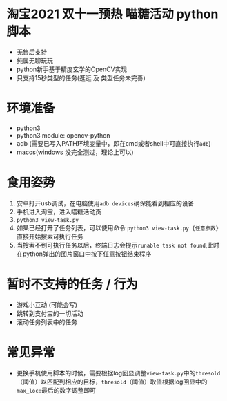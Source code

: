 # 淘宝2021 双十一预热 喵糖活动 python脚本
- 无售后支持
- 纯属无聊玩玩
- python新手基于精度玄学的OpenCV实现
- 只支持15秒类型的任务(逛逛 及 类型任务未完善)

# 环境准备
- python3
- python3 module: opencv-python
- adb (需要已写入PATH环境变量中，即在cmd或者shell中可直接执行`adb`)
- macos(windows 没完全测过，理论上可以)

# 食用姿势
1. 安卓打开usb调试，在电脑使用`adb devices`确保能看到相应的设备
2. 手机进入淘宝，进入喵糖活动页
3. `python3 view-task.py`
4. 如果已经打开了任务列表，可以使用命令 `python3 view-task.py {任意参数}` 直接开始搜索可执行任务
5. 当搜索不到可执行任务以后，终端日志会提示`runable task not found`,此时在python弹出的图片窗口中按下任意按钮结束程序

# 暂时不支持的任务 / 行为
- 游戏小互动 (可能会写)
- 跳转到支付宝的一切活动
- 滚动任务列表中的任务

# 常见异常
- 更换手机使用脚本的时候，需要根据log回显调整`view-task.py`中的`thresold`（阈值）以匹配到相应的目标，`thresold`（阈值）取值根据log回显中的`max_loc:`最后的数字调整即可